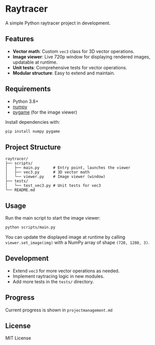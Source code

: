 # Raytracer

A simple Python raytracer project in development.

## Features

- **Vector math**: Custom `vec3` class for 3D vector operations.
- **Image viewer**: Live 720p window for displaying rendered images, updatable at runtime.
- **Unit tests**: Comprehensive tests for vector operations.
- **Modular structure**: Easy to extend and maintain.

## Requirements

- Python 3.8+
- [numpy](https://numpy.org/)
- [pygame](https://www.pygame.org/) (for the image viewer)

Install dependencies with:

```sh
pip install numpy pygame
```

## Project Structure

```
raytracer/
├── scripts/
│   ├── main.py      # Entry point, launches the viewer
│   ├── vec3.py      # 3D vector math
│   └── viewer.py    # Image viewer (window)
├── tests/
│   └── test_vec3.py # Unit tests for vec3
└── README.md
```

## Usage

Run the main script to start the image viewer:

```sh
python scripts/main.py
```

You can update the displayed image at runtime by calling `viewer.set_image(img)` with a NumPy array of shape `(720, 1280, 3)`.

## Development

- Extend `vec3` for more vector operations as needed.
- Implement raytracing logic in new modules.
- Add more tests in the `tests/` directory.

## Progress

Current progress is shown in `projectmanagement.md`

## License

MIT License